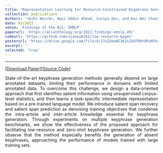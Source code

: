 ```yaml
---
title: "Representation Learning for Resource-Constrained Keyphrase Generation"
collection: publications
Authors: '<b>Di Wu</b>, Wasi Uddin Ahmad, Sunipa Dev, and Kai-Wei Chang.'
date: 03/2022
venue: 'Findings of the ACL: EMNLP'
paperurl: 'https://aclanthology.org/2022.findings-emnlp.49/'
codeurl: 'https://github.com/xiaowu0162/low-resource-kpgen'
posterurl: 'https://drive.google.com/file/d/17xZXmxWI161t2kQT90YOPuMfkceAlcAC/view?usp=sharing'
excerpt: ''
selected: 'true'
---
```

---
<a href='https://aclanthology.org/2022.findings-emnlp.49/' target="_blank">[Download Paper]</a><a href='https://github.com/xiaowu0162/low-resource-kpgen' target="_blank">[Source Code]</a>

<p align="justify">
State-of-the-art keyphrase generation methods generally depend on large annotated datasets, limiting their performance in domains with limited annotated data. To overcome this challenge, we design a data-oriented approach that first identifies salient information using unsupervised corpus-level statistics, and then learns a task-specific intermediate representation based on a pre-trained language model. We introduce salient span recovery and salient span prediction as denoising training objectives that condense the intra-article and inter-article knowledge essential for keyphrase generation. Through experiments on multiple keyphrase generation benchmarks, we show the effectiveness of the proposed approach for facilitating low-resource and zero-shot keyphrase generation. We further observe that the method especially benefits the generation of absent keyphrases, approaching the performance of models trained with large training sets. 
</p>
